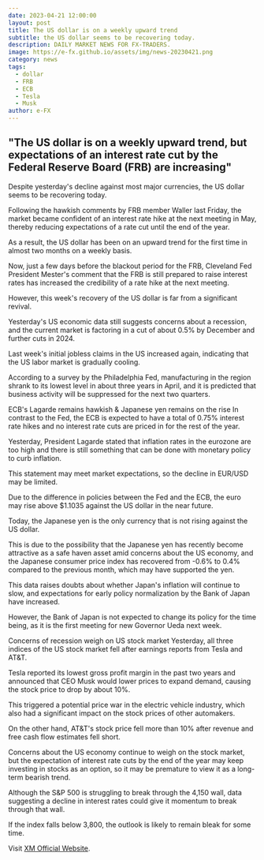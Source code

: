 ```yaml
---
date: 2023-04-21 12:00:00
layout: post
title: The US dollar is on a weekly upward trend
subtitle: the US dollar seems to be recovering today.
description: DAILY MARKET NEWS FOR FX-TRADERS.
image: https://e-fx.github.io/assets/img/news-20230421.png
category: news
tags:
  - dollar
  - FRB
  - ECB
  - Tesla
  - Musk
author: e-FX
---
```


##  "The US dollar is on a weekly upward trend, but expectations of an interest rate cut by the Federal Reserve Board (FRB) are increasing"

Despite yesterday's decline against most major currencies, the US dollar seems to be recovering today.

Following the hawkish comments by FRB member Waller last Friday, the market became confident of an interest rate hike at the next meeting in May, thereby reducing expectations of a rate cut until the end of the year.

As a result, the US dollar has been on an upward trend for the first time in almost two months on a weekly basis.

Now, just a few days before the blackout period for the FRB, Cleveland Fed President Mester's comment that the FRB is still prepared to raise interest rates has increased the credibility of a rate hike at the next meeting.

However, this week's recovery of the US dollar is far from a significant revival.

Yesterday's US economic data still suggests concerns about a recession, and the current market is factoring in a cut of about 0.5% by December and further cuts in 2024.

Last week's initial jobless claims in the US increased again, indicating that the US labor market is gradually cooling.

According to a survey by the Philadelphia Fed, manufacturing in the region shrank to its lowest level in about three years in April, and it is predicted that business activity will be suppressed for the next two quarters.

ECB's Lagarde remains hawkish & Japanese yen remains on the rise
In contrast to the Fed, the ECB is expected to have a total of 0.75% interest rate hikes and no interest rate cuts are priced in for the rest of the year.

Yesterday, President Lagarde stated that inflation rates in the eurozone are too high and there is still something that can be done with monetary policy to curb inflation.

This statement may meet market expectations, so the decline in EUR/USD may be limited.

Due to the difference in policies between the Fed and the ECB, the euro may rise above $1.1035 against the US dollar in the near future.

Today, the Japanese yen is the only currency that is not rising against the US dollar.

This is due to the possibility that the Japanese yen has recently become attractive as a safe haven asset amid concerns about the US economy, and the Japanese consumer price index has recovered from -0.6% to 0.4% compared to the previous month, which may have supported the yen.

This data raises doubts about whether Japan's inflation will continue to slow, and expectations for early policy normalization by the Bank of Japan have increased.

However, the Bank of Japan is not expected to change its policy for the time being, as it is the first meeting for new Governor Ueda next week.

Concerns of recession weigh on US stock market
Yesterday, all three indices of the US stock market fell after earnings reports from Tesla and AT&T.

Tesla reported its lowest gross profit margin in the past two years and announced that CEO Musk would lower prices to expand demand, causing the stock price to drop by about 10%.

This triggered a potential price war in the electric vehicle industry, which also had a significant impact on the stock prices of other automakers.

On the other hand, AT&T's stock price fell more than 10% after revenue and free cash flow estimates fell short.

Concerns about the US economy continue to weigh on the stock market, but the expectation of interest rate cuts by the end of the year may keep investing in stocks as an option, so it may be premature to view it as a long-term bearish trend.

Although the S&P 500 is struggling to break through the 4,150 wall, data suggesting a decline in interest rates could give it momentum to break through that wall.

If the index falls below 3,800, the outlook is likely to remain bleak for some time.





Visit [XM Official Website](https://clicks.pipaffiliates.com/c?c=550036&l=en&p=0).